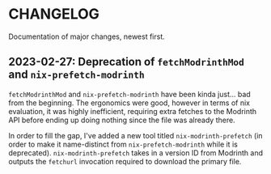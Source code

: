 # CHANGELOG

Documentation of major changes, newest first.

## 2023-02-27: Deprecation of `fetchModrinthMod` and `nix-prefetch-modrinth`

`fetchModrinthMod` and `nix-prefetch-modrinth` have been kinda just... bad from the beginning.
The ergonomics were good, however in terms of nix evaluation, it was highly inefficient, requiring extra fetches to the Modrinth API before ending up doing nothing since the file was already there.

In order to fill the gap, I've added a new tool titled `nix-modrinth-prefetch` (in order to make it name-distinct from `nix-prefetch-modrinth` while it is deprecated).
`nix-modrinth-prefetch` takes in a version ID from Modrinth and outputs the `fetchurl` invocation required to download the primary file.
